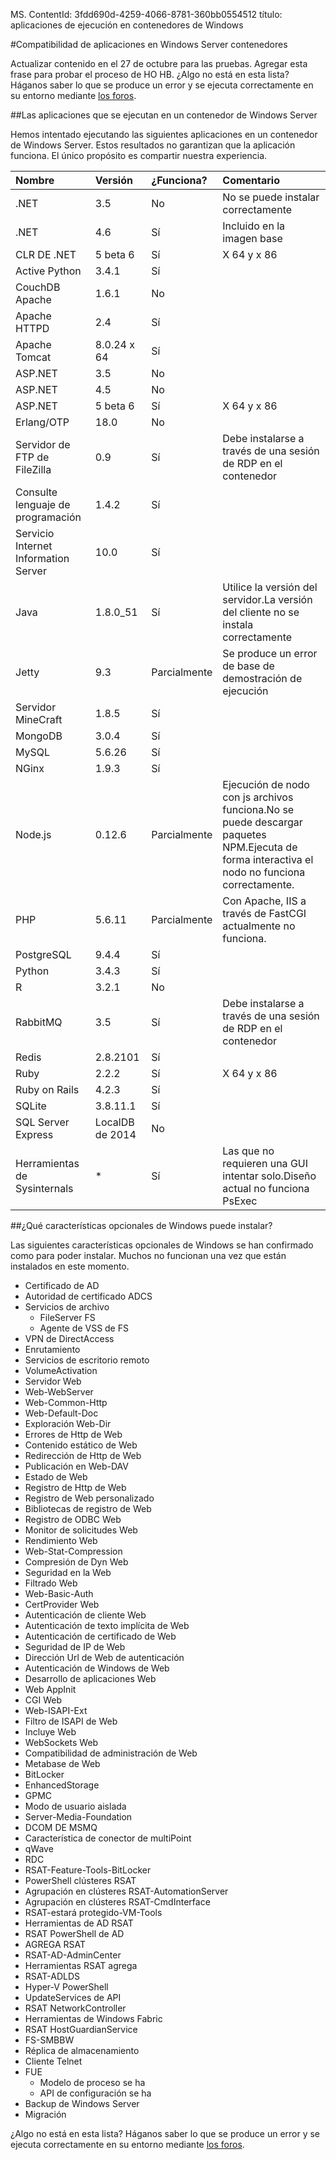 MS. ContentId: 3fdd690d-4259-4066-8781-360bb0554512
título: aplicaciones de ejecución en contenedores de Windows

#Compatibilidad de aplicaciones en Windows Server contenedores

Actualizar contenido en el 27 de octubre para las pruebas.
Agregar esta frase para probar el proceso de HO HB.
¿Algo no está en esta lista?
Háganos saber lo que se produce un error y se ejecuta correctamente en su entorno mediante [los foros](https://social.msdn.microsoft.com/Forums/en-US/home?forum=windowscontainers).

##Las aplicaciones que se ejecutan en un contenedor de Windows Server

Hemos intentado ejecutando las siguientes aplicaciones en un contenedor de Windows Server.
Estos resultados no garantizan que la aplicación funciona.
El único propósito es compartir nuestra experiencia.

| **Nombre**| **Versión**| **¿Funciona?**| **Comentario**|
|:-----|:-----|:-----|:-----|
| .NET| 3.5| No| No se puede instalar correctamente|
| .NET| 4.6| Sí| Incluido en la imagen base|
| CLR DE .NET| 5 beta 6| Sí| X 64 y x 86|
| Active Python| 3.4.1| Sí| |
| CouchDB Apache| 1.6.1| No| |
| Apache HTTPD| 2.4| Sí| |
| Apache Tomcat| 8.0.24 x 64| Sí| |
| ASP.NET| 3.5| No| |
| ASP.NET| 4.5| No| |
| ASP.NET| 5 beta 6| Sí| X 64 y x 86|
| Erlang/OTP| 18.0| No| |
| Servidor de FTP de FileZilla| 0.9| Sí| Debe instalarse a través de una sesión de RDP en el contenedor|
| Consulte lenguaje de programación| 1.4.2| Sí| |
| Servicio Internet Information Server| 10.0| Sí| |
| Java| 1.8.0_51| Sí| Utilice la versión del servidor.La versión del cliente no se instala correctamente|
| Jetty| 9.3| Parcialmente| Se produce un error de base de demostración de ejecución|
| Servidor MineCraft| 1.8.5| Sí| |
| MongoDB| 3.0.4| Sí| |
| MySQL| 5.6.26| Sí| |
| NGinx| 1.9.3| Sí| |
| Node.js| 0.12.6| Parcialmente| Ejecución de nodo con js archivos funciona.No se puede descargar paquetes NPM.Ejecuta de forma interactiva el nodo no funciona correctamente.|
| PHP| 5.6.11| Parcialmente| Con Apache, IIS a través de FastCGI actualmente no funciona.|
| PostgreSQL| 9.4.4| Sí| |
| Python| 3.4.3| Sí| |
| R| 3.2.1| No| |
| RabbitMQ| 3.5| Sí| Debe instalarse a través de una sesión de RDP en el contenedor|
| Redis| 2.8.2101| Sí| |
| Ruby| 2.2.2| Sí| X 64 y x 86|
| Ruby on Rails| 4.2.3| Sí| |
| SQLite| 3.8.11.1| Sí| |
| SQL Server Express| LocalDB de 2014| No| |
| Herramientas de Sysinternals| *| Sí| Las que no requieren una GUI intentar solo.Diseño actual no funciona PsExec|
##¿Qué características opcionales de Windows puede instalar?

Las siguientes características opcionales de Windows se han confirmado como para poder instalar.
Muchos no funcionan una vez que están instalados en este momento.

* Certificado de AD
* Autoridad de certificado ADCS
* Servicios de archivo
   * FileServer FS
   * Agente de VSS de FS
* VPN de DirectAccess
* Enrutamiento
* Servicios de escritorio remoto
* VolumeActivation
* Servidor Web
* Web-WebServer
* Web-Common-Http
* Web-Default-Doc
* Exploración Web-Dir
* Errores de Http de Web
* Contenido estático de Web
* Redirección de Http de Web
* Publicación en Web-DAV
* Estado de Web
* Registro de Http de Web
* Registro de Web personalizado
* Bibliotecas de registro de Web
* Registro de ODBC Web
* Monitor de solicitudes Web
* Rendimiento Web
* Web-Stat-Compression
* Compresión de Dyn Web
* Seguridad en la Web
* Filtrado Web
* Web-Basic-Auth
* CertProvider Web
* Autenticación de cliente Web
* Autenticación de texto implícita de Web
* Autenticación de certificado de Web
* Seguridad de IP de Web
* Dirección Url de Web de autenticación
* Autenticación de Windows de Web
* Desarrollo de aplicaciones Web
* Web AppInit
* CGI Web
* Web-ISAPI-Ext
* Filtro de ISAPI de Web
* Incluye Web
* WebSockets Web
* Compatibilidad de administración de Web
* Metabase de Web
* BitLocker
* EnhancedStorage
* GPMC
* Modo de usuario aislada
* Server-Media-Foundation
* DCOM DE MSMQ
* Característica de conector de multiPoint
* qWave
* RDC
* RSAT-Feature-Tools-BitLocker
* PowerShell clústeres RSAT
* Agrupación en clústeres RSAT-AutomationServer
* Agrupación en clústeres RSAT-CmdInterface
* RSAT-estará protegido-VM-Tools
* Herramientas de AD RSAT
* RSAT PowerShell de AD
* AGREGA RSAT
* RSAT-AD-AdminCenter
* Herramientas RSAT agrega
* RSAT-ADLDS
* Hyper-V PowerShell
* UpdateServices de API
* RSAT NetworkController
* Herramientas de Windows Fabric
* RSAT HostGuardianService
* FS-SMBBW
* Réplica de almacenamiento
* Cliente Telnet
* FUE
   * Modelo de proceso se ha
   * API de configuración se ha
* Backup de Windows Server
* Migración

¿Algo no está en esta lista?
Háganos saber lo que se produce un error y se ejecuta correctamente en su entorno mediante [los foros](https://social.msdn.microsoft.com/Forums/en-US/home?forum=windowscontainers).




